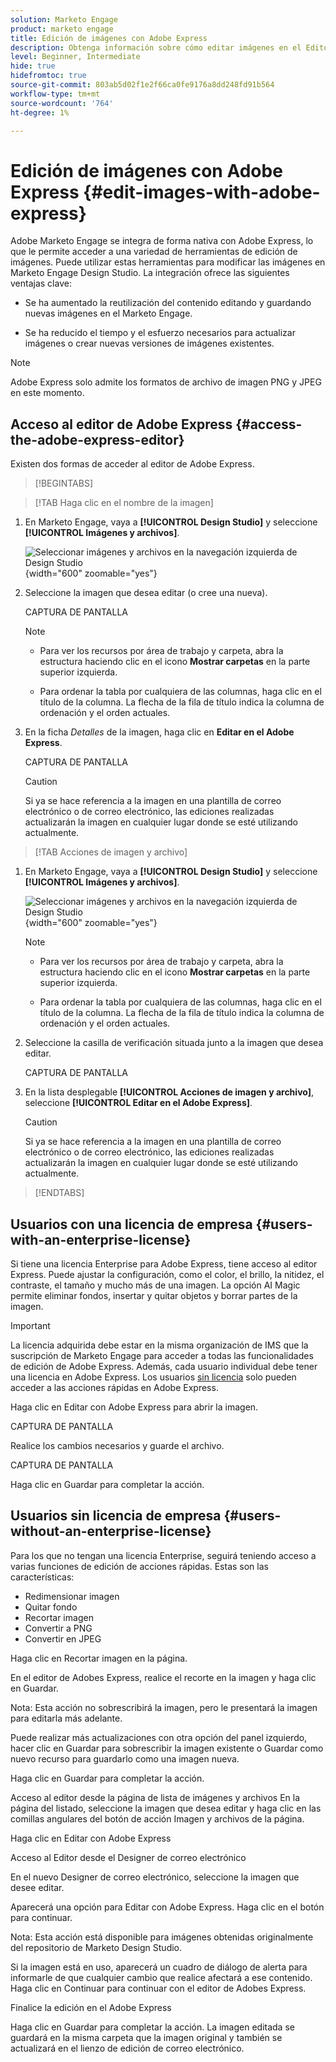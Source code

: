 ```yaml
---
solution: Marketo Engage
product: marketo engage
title: Edición de imágenes con Adobe Express
description: Obtenga información sobre cómo editar imágenes en el Editor de correo electrónico de Adobe Marketo Engage mediante el Adobe Express.
level: Beginner, Intermediate
hide: true
hidefromtoc: true
source-git-commit: 803ab5d02f1e2f66ca0fe9176a8dd248fd91b564
workflow-type: tm+mt
source-wordcount: '764'
ht-degree: 1%

---
```


# Edición de imágenes con Adobe Express {#edit-images-with-adobe-express}

Adobe Marketo Engage se integra de forma nativa con Adobe Express, lo que le permite acceder a una variedad de herramientas de edición de imágenes. Puede utilizar estas herramientas para modificar las imágenes en Marketo Engage Design Studio. La integración ofrece las siguientes ventajas clave:

* Se ha aumentado la reutilización del contenido editando y guardando nuevas imágenes en el Marketo Engage.

* Se ha reducido el tiempo y el esfuerzo necesarios para actualizar imágenes o crear nuevas versiones de imágenes existentes.

>[!NOTE]
>
>Adobe Express solo admite los formatos de archivo de imagen PNG y JPEG en este momento.

## Acceso al editor de Adobe Express {#access-the-adobe-express-editor}

Existen dos formas de acceder al editor de Adobe Express.

>[!BEGINTABS]

>[!TAB Haga clic en el nombre de la imagen]

1. En Marketo Engage, vaya a **[!UICONTROL Design Studio]** y seleccione **[!UICONTROL Imágenes y archivos]**.

   ![Seleccionar imágenes y archivos en la navegación izquierda de Design Studio](assets/edit-images-with-adobe-express-1.png){width="600" zoomable="yes"}

1. Seleccione la imagen que desea editar (o cree una nueva).

   CAPTURA DE PANTALLA

   >[!NOTE]
   >
   >* Para ver los recursos por área de trabajo y carpeta, abra la estructura haciendo clic en el icono **Mostrar carpetas** en la parte superior izquierda.
   >
   >* Para ordenar la tabla por cualquiera de las columnas, haga clic en el título de la columna. La flecha de la fila de título indica la columna de ordenación y el orden actuales.

1. En la ficha _Detalles_ de la imagen, haga clic en **Editar en el Adobe Express**.

   CAPTURA DE PANTALLA

   >[!CAUTION]
   >
   >Si ya se hace referencia a la imagen en una plantilla de correo electrónico o de correo electrónico, las ediciones realizadas actualizarán la imagen en cualquier lugar donde se esté utilizando actualmente.

>[!TAB Acciones de imagen y archivo]

1. En Marketo Engage, vaya a **[!UICONTROL Design Studio]** y seleccione **[!UICONTROL Imágenes y archivos]**.

   ![Seleccionar imágenes y archivos en la navegación izquierda de Design Studio](assets/edit-images-with-adobe-express-1.png){width="600" zoomable="yes"}

   >[!NOTE]
   >
   >* Para ver los recursos por área de trabajo y carpeta, abra la estructura haciendo clic en el icono **Mostrar carpetas** en la parte superior izquierda.
   >
   >* Para ordenar la tabla por cualquiera de las columnas, haga clic en el título de la columna. La flecha de la fila de título indica la columna de ordenación y el orden actuales.

1. Seleccione la casilla de verificación situada junto a la imagen que desea editar.

   CAPTURA DE PANTALLA

1. En la lista desplegable **[!UICONTROL Acciones de imagen y archivo]**, seleccione **[!UICONTROL Editar en el Adobe Express]**.

   >[!CAUTION]
   >
   >Si ya se hace referencia a la imagen en una plantilla de correo electrónico o de correo electrónico, las ediciones realizadas actualizarán la imagen en cualquier lugar donde se esté utilizando actualmente.

>[!ENDTABS]

## Usuarios con una licencia de empresa {#users-with-an-enterprise-license}

Si tiene una licencia Enterprise para Adobe Express, tiene acceso al editor Express. Puede ajustar la configuración, como el color, el brillo, la nitidez, el contraste, el tamaño y mucho más de una imagen. La opción AI Magic permite eliminar fondos, insertar y quitar objetos y borrar partes de la imagen.

>[!IMPORTANT]
>
>La licencia adquirida debe estar en la misma organización de IMS que la suscripción de Marketo Engage para acceder a todas las funcionalidades de edición de Adobe Express. Además, cada usuario individual debe tener una licencia en Adobe Express. Los usuarios [sin licencia](#users-without-an-enterprise-license) solo pueden acceder a las acciones rápidas en Adobe Express.

Haga clic en Editar con Adobe Express para abrir la imagen.

CAPTURA DE PANTALLA

Realice los cambios necesarios y guarde el archivo.

CAPTURA DE PANTALLA

Haga clic en Guardar para completar la acción.

## Usuarios sin licencia de empresa {#users-without-an-enterprise-license}

Para los que no tengan una licencia Enterprise, seguirá teniendo acceso a varias funciones de edición de acciones rápidas. Estas son las características:

* Redimensionar imagen
* Quitar fondo
* Recortar imagen
* Convertir a PNG
* Convertir en JPEG

Haga clic en Recortar imagen en la página.

En el editor de Adobes Express, realice el recorte en la imagen y haga clic en Guardar.

Nota: Esta acción no sobrescribirá la imagen, pero le presentará la imagen para editarla más adelante.

Puede realizar más actualizaciones con otra opción del panel izquierdo, hacer clic en Guardar para sobrescribir la imagen existente o Guardar como nuevo recurso para guardarlo como una imagen nueva.

Haga clic en Guardar para completar la acción.

Acceso al editor desde la página de lista de imágenes y archivos
En la página del listado, seleccione la imagen que desea editar y haga clic en las comillas angulares del botón de acción Imagen y archivos de la página.

Haga clic en Editar con Adobe Express

Acceso al Editor desde el Designer de correo electrónico

En el nuevo Designer de correo electrónico, seleccione la imagen que desee editar.

Aparecerá una opción para Editar con Adobe Express. Haga clic en el botón para continuar.

Nota: Esta acción está disponible para imágenes obtenidas originalmente del repositorio de Marketo Design Studio.

Si la imagen está en uso, aparecerá un cuadro de diálogo de alerta para informarle de que cualquier cambio que realice afectará a ese contenido. Haga clic en Continuar para continuar con el editor de Adobes Express.

Finalice la edición en el Adobe Express

Haga clic en Guardar para completar la acción.  La imagen editada se guardará en la misma carpeta que la imagen original y también se actualizará en el lienzo de edición de correo electrónico.
